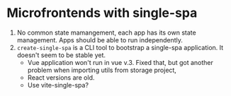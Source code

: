 # Microfrontends with single-spa

1. No common state mamangement, each app has its own state management. Apps should be able to run independently.
2. `create-single-spa` is a CLI tool to bootstrap a single-spa application. It doesn't seem to be stable yet.
   * Vue application won't run in vue v.3. Fixed that, but got another problem when importing utils from storage project, 
   * React versions are old.
   * Use vite-single-spa?